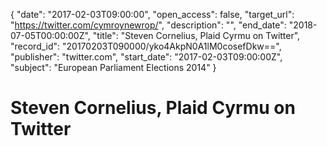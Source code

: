 {
  "date": "2017-02-03T09:00:00", 
  "open_access": false, 
  "target_url": "https://twitter.com/cymroynewrop/", 
  "description": "", 
  "end_date": "2018-07-05T00:00:00Z", 
  "title": "Steven Cornelius, Plaid Cyrmu on Twitter", 
  "record_id": "20170203T090000/yko4AkpN0A1lM0cosefDkw==", 
  "publisher": "twitter.com", 
  "start_date": "2017-02-03T09:00:00Z", 
  "subject": "European Parliament Elections 2014"
}

# Steven Cornelius, Plaid Cyrmu on Twitter

